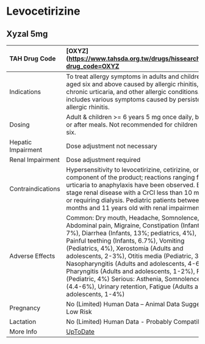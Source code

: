 # Levocetirizine

## Xyzal 5mg

| TAH Drug Code      | [OXYZ](https://www.tahsda.org.tw/drugs/hissearch.php?drug_code=OXYZ                                                                                                                                                                                                                                                                                                                                                                                                                               |
|:-------------------|:--------------------------------------------------------------------------------------------------------------------------------------------------------------------------------------------------------------------------------------------------------------------------------------------------------------------------------------------------------------------------------------------------------------------------------------------------------------------------------------------------|
| Indications        | To treat allergy symptoms in adults and children aged six and above caused by allergic rhinitis, chronic urticaria, and other allergic conditions. This includes various symptoms caused by persistent allergic rhinitis.                                                                                                                                                                                                                                                                         |
| Dosing             | Adult & children >= 6 years 5 mg once daily, before or after meals. Not recommended for children under six.                                                                                                                                                                                                                                                                                                                                                                                       |
| Hepatic Impairment | Dose adjustment not necessary                                                                                                                                                                                                                                                                                                                                                                                                                                                                     |
| Renal Impairment   | Dose adjustment required                                                                                                                                                                                                                                                                                                                                                                                                                                                                          |
| Contraindications  | Hypersensitivity to levocetirizine, cetirizine, or any component of the product; reactions ranging from urticaria to anaphylaxis have been observed. End-stage renal disease with a CrCl less than 10 mL/min or requiring dialysis. Pediatric patients between 6 months and 11 years old with renal impairment.                                                                                                                                                                                   |
| Adverse Effects    | Common: Dry mouth, Headache, Somnolence, Abdominal pain, Migraine, Constipation (Infants, 7%), Diarrhea (Infants, 13%; pediatrics, 4%), Painful teething (Infants, 6.7%), Vomiting (Pediatrics, 4%), Xerostomia (Adults and adolescents, 2-3%), Otitis media (Pediatric, 3%), Nasopharyngitis (Adults and adolescents, 4-6%), Pharyngitis (Adults and adolescents, 1-2%), Fever (Pediatric, 4%) Serious: Asthenia, Somnolence (4.4-6%), Urinary retention, Fatigue (Adults and adolescents, 1-4%) |
| Pregnancy          | No (Limited) Human Data – Animal Data Suggest Low Risk                                                                                                                                                                                                                                                                                                                                                                                                                                            |
| Lactation          | No (Limited) Human Data - Probably Compatible                                                                                                                                                                                                                                                                                                                                                                                                                                                     |
| More Info          | [UpToDate](https://www.uptodate.com/contents/levocetirizine-drug-information)                                                                                                                                                                                                                                                                                                                                                                                                                     |

